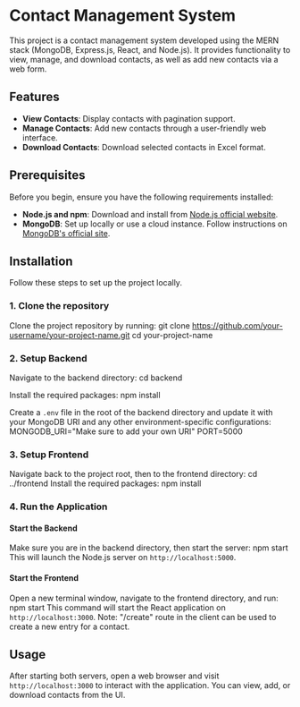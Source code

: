 # Contact Management System

This project is a contact management system developed using the MERN stack (MongoDB, Express.js, React, and Node.js). It provides functionality to view, manage, and download contacts, as well as add new contacts via a web form.

## Features

- **View Contacts**: Display contacts with pagination support.
- **Manage Contacts**: Add new contacts through a user-friendly web interface.
- **Download Contacts**: Download selected contacts in Excel format.

## Prerequisites

Before you begin, ensure you have the following requirements installed:
- **Node.js and npm**: Download and install from [Node.js official website](https://nodejs.org/).
- **MongoDB**: Set up locally or use a cloud instance. Follow instructions on [MongoDB's official site](https://www.mongodb.com/try/download/community).

## Installation

Follow these steps to set up the project locally.

### 1. Clone the repository

Clone the project repository by running:
git clone https://github.com/your-username/your-project-name.git
cd your-project-name


### 2. Setup Backend

Navigate to the backend directory:
cd backend

Install the required packages:
npm install

Create a `.env` file in the root of the backend directory and update it with your MongoDB URI and any other environment-specific configurations:
MONGODB_URI="Make sure to add your own URI"
PORT=5000


### 3. Setup Frontend

Navigate back to the project root, then to the frontend directory:
cd ../frontend
Install the required packages:
npm install


### 4. Run the Application

#### Start the Backend
Make sure you are in the backend directory, then start the server:
npm start
This will launch the Node.js server on `http://localhost:5000`.

#### Start the Frontend
Open a new terminal window, navigate to the frontend directory, and run:
npm start
This command will start the React application on `http://localhost:3000`.
Note: "/create" route in the client can be used to create a new entry for a contact.

## Usage
After starting both servers, open a web browser and visit `http://localhost:3000` to interact with the application. You can view, add, or download contacts from the UI.


